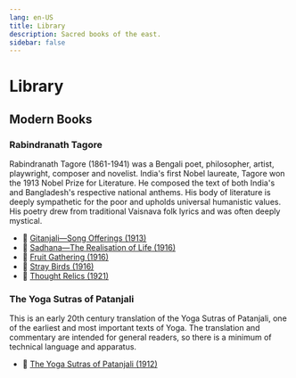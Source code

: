 ```yaml
---
lang: en-US
title: Library
description: Sacred books of the east.
sidebar: false
---
```


# Library

## Modern Books

### Rabindranath Tagore
Rabindranath Tagore (1861-1941) was a Bengali poet, philosopher, artist, playwright, composer and novelist. India's first Nobel laureate, Tagore won the 1913 Nobel Prize for Literature. He composed the text of both India's and Bangladesh's respective national anthems. His body of literature is deeply sympathetic for the poor and upholds universal humanistic values. His poetry drew from traditional Vaisnava folk lyrics and was often deeply mystical.

- 📕 [Gitanjali—Song Offerings (1913)](./modern/Gitanjali/index.md)
- 📕 [Sadhana—The Realisation of Life (1916)](./modern/Sadhana/index.md)
- 📕 [Fruit Gathering (1916)](./modern/fruit-gathering/index.md)
- 📕 [Stray Birds (1916)](./modern/stray-birds/index.md)
- 📕 [Thought Relics (1921)](./modern/thought-relics/index.md)

### The Yoga Sutras of Patanjali
This is an early 20th century translation of the Yoga Sutras of Patanjali, one of the earliest and most important texts of Yoga. The translation and commentary are intended for general readers, so there is a minimum of technical language and apparatus. 

- 📕 [The Yoga Sutras of Patanjali (1912)](./modern/yoga-sutras/index.md)